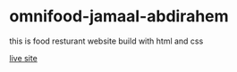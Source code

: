 # omnifood-jamaal-abdirahem
this is food  resturant website build with html and css 

<a href="https://omnifood-jamaal.netlify.app/"> live site</a>
